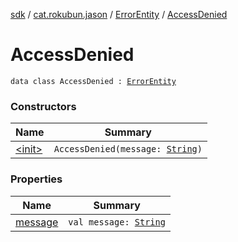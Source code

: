 [sdk](../../../index.md) / [cat.rokubun.jason](../../index.md) / [ErrorEntity](../index.md) / [AccessDenied](./index.md)

# AccessDenied

`data class AccessDenied : `[`ErrorEntity`](../index.md)

### Constructors

| Name | Summary |
|---|---|
| [&lt;init&gt;](-init-.md) | `AccessDenied(message: `[`String`](https://kotlinlang.org/api/latest/jvm/stdlib/kotlin/-string/index.html)`)` |

### Properties

| Name | Summary |
|---|---|
| [message](message.md) | `val message: `[`String`](https://kotlinlang.org/api/latest/jvm/stdlib/kotlin/-string/index.html) |
